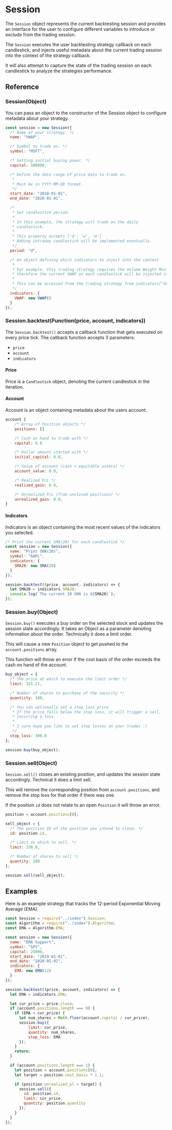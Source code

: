 # Session

The `Session` object represents the current backtesting session and provides an interface for the user to configure different variables to introduce or exclude from the trading session.

The `Session` executes the user backtesting strategy callback on each candlestick, and injects useful metadata about the current trading session into the context of the strategy callback.

It will also attempt to capture the state of the trading session on each candlestick to analyze the strategies performance.

## Reference

### Session(Object)

You can pass an object to the constructor of the Session object to configure metadata about your strategy.

```javascript
const session = new Session({
  /* Name of your strategy. */
  name: "VWAP",

  /* Symbol to trade on. */
  symbol: "MSFT",

  /* Setting initial buying power. */
  capital: 100000,

  /* Define the date range of price data to trade on.
   *
   * Must be in YYYY-MM-DD format.
   */
  start_date: "2010-01-01",
  end_date: "2020-01-01",

  /*
   * Set candlestick period.
   *
   * In this example, the strategy will trade on the daily
   * candlestick.
   *
   * This property accepts ['d', 'w', 'm']
   * Adding intraday candlestick will be implemented eventually.
   */
  period: "d",

  /* An object defining which indicators to inject into the context
   *
   * For example, this trading strategy requires the Volume Weight Moving Average (VWAP),
   * therefore the current VWAP on each candlestick will be injected into the trading session.
   *
   * This can be accessed from the trading strategy from indicators["VWAP"].
   */
  indicators: {
    VWAP: new VWAP()
  }
});
```

### Session.backtest(Function(price, account, indicators))

The `Session.backtest()` accepts a callback function that gets executed on every price tick. The callback function accepts 3 parameters:

- `price`
- `account`
- `indicators`

#### Price

Price is a `Candlestick` object, denoting the current candlestick in the iteration.

#### Account

Account is an object containing metadata about the users account.

```javascript
account {
    /* Array of Position objects */
    positions: []

    /* Cash on hand to trade with */
    capital: 0.0

    /* Dollar amount started with */
    initial_capital: 0.0,

    /* Value of account (cash + equitable assets) */
    account_value: 0.0,

    /* Realized P/L */
    realized_gain: 0.0,

    /* Unrealized P/L (from unclosed positions) */
    unrealized_gain: 0.0,
}
```

#### Indicators

Indicators is an object containing the most recent values of the indicators you selected.

```javascript
/* Print the current SMA(20) for each candlestick */
const session = new Session({
  name: "Print SMA(20)",
  symbol: "AAPL",
  indicators: {
    SMA20: new SMA(20)
  }
});

session.backtest((price, account, indicators) => {
  let SMA20 = indicators.SMA20;
  console.log(`The current 20 SMA is ${SMA20}`);
});
```

### Session.buy(Object)

`Session.buy()` executes a buy order on the selected stock and updates the session state accordingly. It takes an Object as a parameter denoting information about the order. Technically it does a limit order.

This will cause a new `Position` object to get pushed to the `account.positions` array.

This function will throw an error if the cost basis of the order exceeds the cash on hand of the account.

```javascript
buy_object = {
  /* The price at which to execute the limit order */
  limit: 321.21,

  /* Number of shares to purchase of the security */
  quantiity: 100,

  /* You can optionally set a stop_loss price
   * If the price falls below the stop loss, it will trigger a sell,
   * incurring a loss.
   *
   * I sure hope you like to set stop losses on your trades :)
   */
  stop_loss: 300.0
};

session.buy(buy_object);
```

### Session.sell(Object)

`Session.sell()` closes an existing position, and updates the session state accordingly. Technical it does a limit sell.

This will remove the corresponding position from `account.positions`, and remove the stop loss for that order if there was one.

If the position `id` does not relate to an open `Position` it will throw an error.

```javascript
position = account.positions[0];

sell_object = {
  /* The position ID of the position you intend to close. */
  id: position.id,

  /* Limit at which to sell. */
  limit: 330.0,

  /* Number of shares to sell */
  quantity: 100
};

session.sell(sell_object);
```

## Examples

Here is an example strategy that tracks the 12-period Exponential Moving Average (EMA).

```javascript
const Session = require("../index").Session;
const Algorithm = require("../index").Algorithm;
const EMA = Algorithm.EMA;

const session = new Session({
  name: "EMA Support",
  symbol: "SPY",
  capital: 25000,
  start_date: "2019-01-01",
  end_date: "2020-01-01",
  indicators: {
    EMA: new EMA(12)
  }
});

session.backtest((price, account, indicators) => {
  let EMA = indicators.EMA;

  let cur_price = price.close;
  if (account.positions.length === 0) {
    if (EMA < cur_price) {
      let num_shares = Math.floor(account.capital / cur_price);
      session.buy({ 
          limit: cur_price, 
          quantity: num_shares, 
          stop_loss: EMA 
      });
    }
    return;
  }

  if (account.positions.length === 1) {
    let position = account.positions[0];
    let target = position.cost_basis * 1.1;

    if (position.unrealized_pl > target) {
      session.sell({
        id: position.id,
        limit: cur_price,
        quantity: position.quantity
      });
    }
  }
});
```
